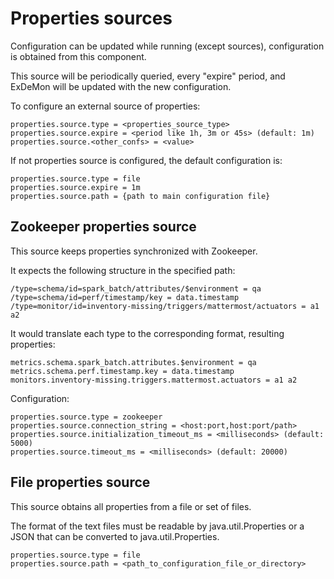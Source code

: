 # Properties sources

Configuration can be updated while running (except sources), configuration is obtained from this component.

This source will be periodically queried, every "expire" period, and ExDeMon will be updated with the new configuration.

To configure an external source of properties:

```
properties.source.type = <properties_source_type>
properties.source.expire = <period like 1h, 3m or 45s> (default: 1m)
properties.source.<other_confs> = <value>
```

If not properties source is configured, the default configuration is:

```
properties.source.type = file
properties.source.expire = 1m
properties.source.path = {path to main configuration file}
```

## Zookeeper properties source

This source keeps properties synchronized with Zookeeper.

It expects the following structure in the specified path:
```
/type=schema/id=spark_batch/attributes/$environment = qa
/type=schema/id=perf/timestamp/key = data.timestamp
/type=monitor/id=inventory-missing/triggers/mattermost/actuators = a1 a2
```

It would translate each type to the corresponding format, resulting properties:
```
metrics.schema.spark_batch.attributes.$environment = qa
metrics.schema.perf.timestamp.key = data.timestamp
monitors.inventory-missing.triggers.mattermost.actuators = a1 a2
```

Configuration:

```
properties.source.type = zookeeper
properties.source.connection_string = <host:port,host:port/path>
properties.source.initialization_timeout_ms = <milliseconds> (default: 5000)
properties.source.timeout_ms = <milliseconds> (default: 20000)
```

## File properties source

This source obtains all properties from a file or set of files.

The format of the text files must be readable by java.util.Properties or a JSON that can be converted to java.util.Properties.

```
properties.source.type = file
properties.source.path = <path_to_configuration_file_or_directory>
```